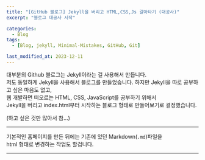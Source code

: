 ```yaml
---
title: "[GitHub 블로그] Jekyll을 버리고 HTML,CSS,Js 갈아타기 (대공사)"
excerpt: "블로그 대공사 시작"

categories:
  - Blog
tags:
  - [Blog, jekyll, Minimal-Mistakes, GitHub, Git]

last_modified_at: 2023-12-11
---
```


대부분의 Github 블로그는 Jekyll이라는 걸 사용해서 만듭니다.   
저도 동일하게 Jekyll을 사용해서 블로그를 만들었습니다.
하지만 Jekyll을 따로 공부하고 싶은 마음도 없고,   
웹 개발하면 떠오르는 HTML, CSS, JavaScript를 공부하기 위해서   
Jekyll을 버리고 index.html부터 시작하는 블로그 형태로 만들어보기로 결정했습니다.

(하고 싶은 것만 많아서 참...)

---

기본적인 홈페이지를 만든 뒤에는 기존에 있던 Markdown(`.md`)파일을   
html 형태로 변경하는 작업도 할겁니다.

---

